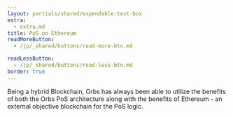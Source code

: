 ```yaml
---
layout: partials/shared/expendable-text-box
extra:
  - extra.md
title: PoS on Ethereum
readMoreButton:
  - /jp/_shared/buttons/read-more-btn.md

readLessButton:
  - /jp/_shared/buttons/read-less-btn.md
border: true
---
```


Being a hybrid Blockchain, Orbs has always been able to utilize the benefits of both the Orbs PoS architecture along with the benefits of Ethereum - an external objective blockchain for the PoS logic.
